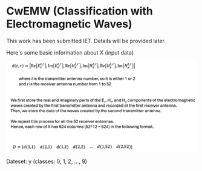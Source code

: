 # CwEMW (Classification with Electromagnetic Waves)

This work has been submitted IET.
Details will be provided later. 

Here's some basic information about X (input data)

![Dataset: X](https://github.com/simsekergun/CwEMW/blob/main/figures/dataset.png)

Dateset: y (classes: 0, 1, 2, ..., 9)
